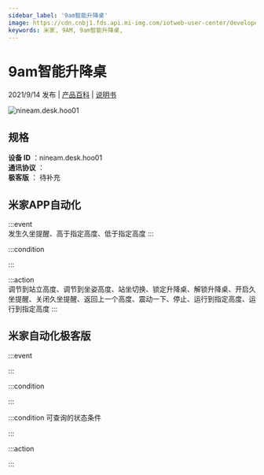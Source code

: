 ```yaml
---
sidebar_label: '9am智能升降桌'
image: https://cdn.cnbj1.fds.api.mi-img.com/iotweb-user-center/developer_1679070061217IyhoSgrg.png?GalaxyAccessKeyId=AKVGLQWBOVIRQ3XLEW&Expires=9223372036854775807&Signature=OQT0PNsEB8I3Cdaw8Q/RfO5OyK4=
keywords: 米家, 9AM, 9am智能升降桌, 
---
```

# 9am智能升降桌

2021/9/14 发布 | [产品百科](https://home.mi.com/webapp/content/baike/product/index.html?model=nineam.desk.hoo01/) | [说明书](https://home.mi.com/views/introduction.html?model=nineam.desk.hoo01&region=cn)

![nineam.desk.hoo01](https://cdn.cnbj1.fds.api.mi-img.com/iotweb-user-center/developer_1679070061217IyhoSgrg.png?GalaxyAccessKeyId=AKVGLQWBOVIRQ3XLEW&Expires=9223372036854775807&Signature=OQT0PNsEB8I3Cdaw8Q/RfO5OyK4=)

## 规格  
> 
**设备 ID** ：nineam.desk.hoo01  
**通讯协议** ：  
**极客版**  ： 待补充 


## 米家APP自动化  

:::event  
发生久坐提醒、高于指定高度、低于指定高度
:::

:::condition  

:::

:::action   
调节到站立高度、调节到坐姿高度、站坐切换、锁定升降桌、解锁升降桌、开启久坐提醒、关闭久坐提醒、返回上一个高度、震动一下、停止、运行到指定高度、运行到指定高度
:::

## 米家自动化极客版  

:::event  

:::

:::condition  

:::

:::condition 可查询的状态条件  

:::

:::action  

:::

        

